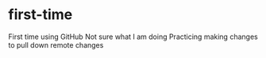 # first-time
First time using GitHub
Not sure what I am doing
Practicing making changes to pull down remote changes

